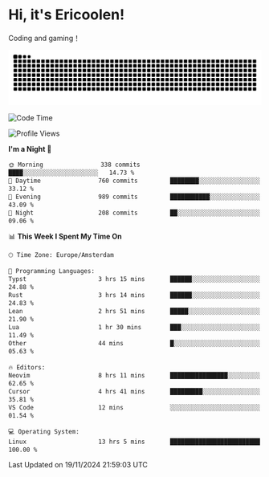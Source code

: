 # Hi, it's Ericoolen!
Coding and gaming！

<picture>
  <source media="(prefers-color-scheme: dark)" srcset="https://raw.githubusercontent.com/Eric-Song-Nop/Eric-Song-Nop/output/github-contribution-grid-snake-dark.svg">
  <source media="(prefers-color-scheme: light)" srcset="https://raw.githubusercontent.com/Eric-Song-Nop/Eric-Song-Nop/output/github-contribution-grid-snake.svg">
  <img alt="github contribution grid snake animation" src="https://raw.githubusercontent.com/Eric-Song-Nop/Eric-Song-Nop/output/github-contribution-grid-snake.svg">
</picture>

<!--START_SECTION:waka-->
![Code Time](http://img.shields.io/badge/Code%20Time-1%2C593%20hrs%2024%20mins-blue)

![Profile Views](http://img.shields.io/badge/Profile%20Views-7-blue)

**I'm a Night 🦉** 

```text
🌞 Morning                338 commits         ████░░░░░░░░░░░░░░░░░░░░░   14.73 % 
🌆 Daytime                760 commits         ████████░░░░░░░░░░░░░░░░░   33.12 % 
🌃 Evening                989 commits         ███████████░░░░░░░░░░░░░░   43.09 % 
🌙 Night                  208 commits         ██░░░░░░░░░░░░░░░░░░░░░░░   09.06 % 
```


📊 **This Week I Spent My Time On** 

```text
🕑︎ Time Zone: Europe/Amsterdam

💬 Programming Languages: 
Typst                    3 hrs 15 mins       ██████░░░░░░░░░░░░░░░░░░░   24.88 % 
Rust                     3 hrs 14 mins       ██████░░░░░░░░░░░░░░░░░░░   24.83 % 
Lean                     2 hrs 51 mins       █████░░░░░░░░░░░░░░░░░░░░   21.90 % 
Lua                      1 hr 30 mins        ███░░░░░░░░░░░░░░░░░░░░░░   11.49 % 
Other                    44 mins             █░░░░░░░░░░░░░░░░░░░░░░░░   05.63 % 

🔥 Editors: 
Neovim                   8 hrs 11 mins       ████████████████░░░░░░░░░   62.65 % 
Cursor                   4 hrs 41 mins       █████████░░░░░░░░░░░░░░░░   35.81 % 
VS Code                  12 mins             ░░░░░░░░░░░░░░░░░░░░░░░░░   01.54 % 

💻 Operating System: 
Linux                    13 hrs 5 mins       █████████████████████████   100.00 % 
```


 Last Updated on 19/11/2024 21:59:03 UTC
<!--END_SECTION:waka-->
